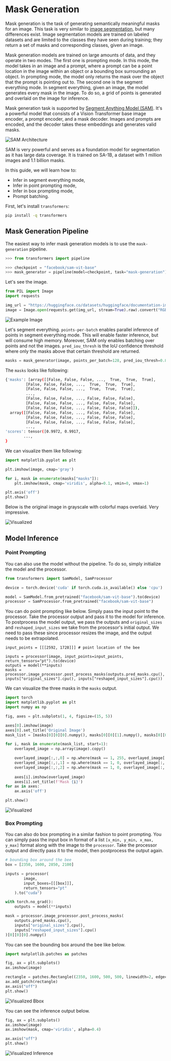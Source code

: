 <!--Copyright 2024 The HuggingFace Team. All rights reserved.

Licensed under the Apache License, Version 2.0 (the "License"); you may not use this file except in compliance with
the License. You may obtain a copy of the License at

http://www.apache.org/licenses/LICENSE-2.0

Unless required by applicable law or agreed to in writing, software distributed under the License is distributed on
an "AS IS" BASIS, WITHOUT WARRANTIES OR CONDITIONS OF ANY KIND, either express or implied. See the License for the
specific language governing permissions and limitations under the License.

⚠️ Note that this file is in Markdown but contain specific syntax for our doc-builder (similar to MDX) that may not be
rendered properly in your Markdown viewer.

-->

# Mask Generation

Mask generation is the task of generating semantically meaningful masks for an image. 
This task is very similar to [image segmentation](semantic_segmentation), but many differences exist. Image segmentation models are trained
on labeled datasets and are limited to the classes they have seen during training; they return a set of masks and corresponding classes, 
given an image. 

Mask generation models are trained on large amounts of data, and they operate in two modes. The first one is prompting 
mode. In this mode, the model takes in an image and a prompt, where a prompt can be a point location in the image within 
an object or a bounding box surrounding an object. In prompting mode, the model only returns the mask over the object 
that the prompt is pointing out to. The second one is the segment everything mode. In segment everything, given an 
image, the model generates every mask in the image. To do so, a grid of points is generated and overlaid on the image
for inference. 

Mask generation task is supported by [Segment Anything Model (SAM)](model_doc/sam). It's a powerful model that consists of a Vision Transformer
base image encoder, a prompt encoder, and a mask decoder. Images and prompts are encoded, and the decoder takes these 
embeddings and generates valid masks. 

<div class="flex justify-center">
     <img src="https://huggingface.co/datasets/huggingface/documentation-images/blob/main/transformers/tasks/sam.png" alt="SAM Architecture"/>
</div>

SAM is very powerful and serves as a foundation model for segmentation as it has large data coverage. It is trained on 
SA-1B, a dataset with 1 million images and 1.1 billion masks. 

In this guide, we will learn how to:
- Infer in segment everything mode,
- Infer in point prompting mode,
- Infer in box prompting mode,
- Prompt batching.

First, let's install `transformers`:

```bash
pip install -q transformers
```

## Mask Generation Pipeline

The easiest way to infer mask generation models is to use the `mask-generation` pipeline.

```python
>>> from transformers import pipeline

>>> checkpoint = "facebook/sam-vit-base"
>>> mask_generator = pipeline(model=checkpoint, task="mask-generation")
```

Let's see the image.

```python
from PIL import Image
import requests

img_url = "https://huggingface.co/datasets/huggingface/documentation-images/resolve/main/bee.jpg"
image = Image.open(requests.get(img_url, stream=True).raw).convert("RGB")
```

<div class="flex justify-center">
     <img src="https://huggingface.co/datasets/huggingface/documentation-images/resolve/main/bee.jpg" alt="Example Image"/>
</div>

Let's segment everything. `points-per-batch` enables parallel inference of points in
segment everything mode. This will enable faster inference, but will consume high memory.
Moreover, SAM only enables batching over points and not the images. `pred_iou_thresh` is
the IoU confidence threshold where only the masks above that certain threshold are returned.

```python
masks = mask_generator(image, points_per_batch=128, pred_iou_thresh=0.88)
```

The `masks` looks like following:

```bash
{'masks': [array([[False, False, False, ...,  True,  True,  True],
         [False, False, False, ...,  True,  True,  True],
         [False, False, False, ...,  True,  True,  True],
         ...,
         [False, False, False, ..., False, False, False],
         [False, False, False, ..., False, False, False],
         [False, False, False, ..., False, False, False]]),
  array([[False, False, False, ..., False, False, False],
         [False, False, False, ..., False, False, False],
         [False, False, False, ..., False, False, False],
         ...,
'scores': tensor([0.9972, 0.9917,
        ...,
}
```

We can visualize them like following:

```python
import matplotlib.pyplot as plt

plt.imshow(image, cmap='gray')

for i, mask in enumerate(masks["masks"]):
    plt.imshow(mask, cmap='viridis', alpha=0.1, vmin=0, vmax=1)

plt.axis('off')
plt.show()
```

Below is the original image in grayscale with colorful maps overlaid. Very impressive.

<div class="flex justify-center">
     <img src="https://huggingface.co/datasets/huggingface/documentation-images/resolve/main/bee_segmented.png" alt="Visualized"/>
</div>


## Model Inference

### Point Prompting

You can also use the model without the pipeline. To do so, simply initialize the model and
the processor.

```python
from transformers import SamModel, SamProcessor

device = torch.device('cuda' if torch.cuda.is_available() else 'cpu')

model = SamModel.from_pretrained("facebook/sam-vit-base").to(device)
processor = SamProcessor.from_pretrained("facebook/sam-vit-base")
```

You can do point prompting like below. Simply pass the input point to the processor. Take the processor output
and pass it to the model for inference. To postprocess the model output, we pass the outputs and
`original_sizes` and `reshaped_input_sizes` we take from the processor's initial output. We need to pass these 
since processor resizes the image, and the output needs to be extrapolated.

```
input_points = [[[2592, 1728]]] # point location of the bee

inputs = processor(image, input_points=input_points, return_tensors="pt").to(device)
outputs = model(**inputs)
masks = processor.image_processor.post_process_masks(outputs.pred_masks.cpu(), inputs["original_sizes"].cpu(), inputs["reshaped_input_sizes"].cpu())
```

We can visualize the three masks in the `masks` output.

```python
import torch
import matplotlib.pyplot as plt
import numpy as np

fig, axes = plt.subplots(1, 4, figsize=(15, 5))

axes[0].imshow(image)
axes[0].set_title('Original Image')
mask_list = [masks[0][0][0].numpy(), masks[0][0][1].numpy(), masks[0][0][2].numpy()]

for i, mask in enumerate(mask_list, start=1):
    overlayed_image = np.array(image).copy()

    overlayed_image[:,:,0] = np.where(mask == 1, 255, overlayed_image[:,:,0])
    overlayed_image[:,:,1] = np.where(mask == 1, 0, overlayed_image[:,:,1])
    overlayed_image[:,:,2] = np.where(mask == 1, 0, overlayed_image[:,:,2])
    
    axes[i].imshow(overlayed_image)
    axes[i].set_title(f'Mask {i}')
for ax in axes:
    ax.axis('off')

plt.show()
```
<div class="flex justify-center">
     <img src="https://huggingface.co/datasets/huggingface/documentation-images/resolve/main/transformers/tasks/masks.png" alt="Visualized"/>
</div>

### Box Prompting

You can also do box prompting in a similar fashion to point prompting. You can simply pass the input box in format of a list
`[x_min, y_min, x_max, y_max]` format along with the image to the `processor`. Take the processor output and directly pass it 
to the model, then postprocess the output again.


```python
# bounding box around the bee
box = [2350, 1600, 2850, 2100]

inputs = processor(
        image,
        input_boxes=[[[box]]],
        return_tensors="pt"
    ).to("cuda")

with torch.no_grad():
    outputs = model(**inputs)

mask = processor.image_processor.post_process_masks(
    outputs.pred_masks.cpu(),
    inputs["original_sizes"].cpu(),
    inputs["reshaped_input_sizes"].cpu()
)[0][0][0].numpy()
```

You can see the bounding box around the bee like below.

```python
import matplotlib.patches as patches

fig, ax = plt.subplots()
ax.imshow(image)

rectangle = patches.Rectangle((2350, 1600, 500, 500, linewidth=2, edgecolor='r', facecolor='none')
ax.add_patch(rectangle)
ax.axis("off")
plt.show()
```

<div class="flex justify-center">
     <img src="https://huggingface.co/datasets/huggingface/documentation-images/resolve/main/transformers/tasks/bbox.png" alt="Visualized Bbox"/>
</div>

You can see the inference output below. 

```python
fig, ax = plt.subplots()
ax.imshow(image)
ax.imshow(mask, cmap='viridis', alpha=0.4)

ax.axis("off")
plt.show()
```

<div class="flex justify-center">
     <img src="https://huggingface.co/datasets/huggingface/documentation-images/resolve/main/transformers/tasks/box_inference.png" alt="Visualized Inference"/>
</div>

